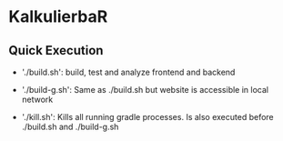 # KalkulierbaR

## Quick Execution

- './build.sh': build, test and analyze frontend and backend

- './build-g.sh': Same as ./build.sh but website is accessible in local network

- './kill.sh': Kills all running gradle processes. Is also executed before ./build.sh and ./build-g.sh
 

